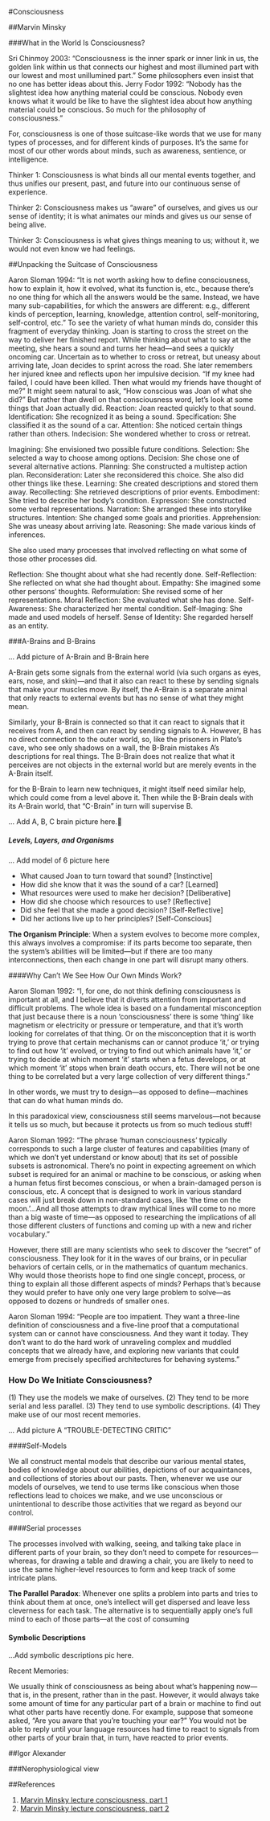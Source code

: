 #Consciousness

##Marvin Minsky

###What in the World Is Consciousness?

Sri Chinmoy 2003: “Consciousness is the inner spark or inner link in us, the golden link within us that connects our highest and most illumined part with our lowest and most unillumined part.” Some philosophers even insist that no one has better ideas about this. Jerry Fodor 1992: “Nobody has the slightest idea how anything material could be conscious. Nobody even knows what it would be like to have the slightest idea about how anything material could be conscious. So much for the philosophy of consciousness.”

For, consciousness is one of those suitcase-like words that we use for many types of processes, and for different kinds of purposes. It’s the same for most of our other words about minds, such as awareness, sentience, or intelligence.

Thinker 1: Consciousness is what binds all our mental events together, and thus unifies our present, past, and future into our continuous sense of experience. 

Thinker 2: Consciousness makes us “aware” of ourselves, and gives us our sense of identity; it is what animates our minds and gives us our sense of being alive. 

Thinker 3: Consciousness is what gives things meaning to us; without it, we would not even know we had feelings.

##Unpacking the Suitcase of Consciousness

Aaron Sloman 1994: “It is not worth asking how to define consciousness, how to explain it, how it evolved, what its function is, etc., because there’s no one thing for which all the answers would be the same. Instead, we have many sub-capabilities, for which the answers are different: e.g., different kinds of perception, learning, knowledge, attention control, self-monitoring, self-control, etc.” To see the variety of what human minds do, consider this fragment of everyday thinking. Joan is starting to cross the street on the way to deliver her finished report. While thinking about what to say at the meeting, she hears a sound and turns her head—and sees a quickly oncoming car. Uncertain as to whether to cross or retreat, but uneasy about arriving late, Joan decides to sprint across the road. She later remembers her injured knee and reflects upon her impulsive decision. “If my knee had failed, I could have been killed. Then what would my friends have thought of me?” It might seem natural to ask, “How conscious was Joan of what she did?” But rather than dwell on that consciousness word, let’s look at some things that Joan actually did. Reaction: Joan reacted quickly to that sound. Identification: She recognized it as being a sound. Specification: She classified it as the sound of a car. Attention: She noticed certain things rather than others. Indecision: She wondered whether to cross or retreat.

Imagining: She envisioned two possible future conditions. Selection: She selected a way to choose among options. Decision: She chose one of several alternative actions. Planning: She constructed a multistep action plan. Reconsideration: Later she reconsidered this choice. She also did other things like these. Learning: She created descriptions and stored them away. Recollecting: She retrieved descriptions of prior events. Embodiment: She tried to describe her body’s condition. Expression: She constructed some verbal representations. Narration: She arranged these into storylike structures. Intention: She changed some goals and priorities. Apprehension: She was uneasy about arriving late. Reasoning: She made various kinds of inferences.

She also used many processes that involved reflecting on what some of those other processes did.

Reflection: She thought about what she had recently done. Self-Reflection: She reflected on what she had thought about. Empathy: She imagined some other persons’ thoughts. Reformulation: She revised some of her representations. Moral Reflection: She evaluated what she has done. Self-Awareness: She characterized her mental condition. Self-Imaging: She made and used models of herself. Sense of Identity: She regarded herself as an entity.

###A-Brains and B-Brains

... Add picture of A-Brain and B-Brain here

A-Brain gets some signals from the external world (via such organs as eyes, ears, nose, and skin)—and that it also can react to these by sending signals that make your muscles move. By itself, the A-Brain is a separate animal that only reacts to external events but has no sense of what they might mean.

Similarly, your B-Brain is connected so that it can react to signals that it receives from A, and then can react by sending signals to A. However, B has no direct connection to the outer world, so, like the prisoners in Plato’s cave, who see only shadows on a wall, the B-Brain mistakes A’s descriptions for real things. The B-Brain does not realize that what it perceives are not objects in the external world but are merely events in the A-Brain itself.

for the B-Brain to learn new techniques, it might itself need similar help, which could come from a level above it. Then while the B-Brain deals with its A-Brain world, that “C-Brain” in turn will supervise B.

... Add A, B, C brain picture here.

##### Levels, Layers, and Organisms

... Add model of 6 picture here

* What caused Joan to turn toward that sound? [Instinctive] 
* How did she know that it was the sound of a car? [Learned]
* What resources were used to make her decision? [Deliberative] 
* How did she choose which resources to use? [Reflective] 
* Did she feel that she made a good decision? [Self-Reflective] 
* Did her actions live up to her principles? [Self-Conscious]

**The Organism Principle**: When a system evolves to become more complex, this always involves a compromise: if its parts become too separate, then the system’s abilities will be limited—but if there are too many interconnections, then each change in one part will disrupt many others.

####Why Can’t We See How Our Own Minds Work?

Aaron Sloman 1992: “I, for one, do not think defining consciousness is important at all, and I believe that it diverts attention from important and difficult problems. The whole idea is based on a fundamental misconception that just because there is a noun ‘consciousness’ there is some ‘thing’ like magnetism or electricity or pressure or temperature, and that it’s worth looking for correlates of that thing. Or on the misconception that it is worth trying to prove that certain mechanisms can or cannot produce ‘it,’ or trying to find out how ‘it’ evolved, or trying to find out which animals have ‘it,’ or trying to decide at which moment ‘it’ starts when a fetus develops, or at which moment ‘it’ stops when brain death occurs, etc. There will not be one thing to be correlated but a very large collection of very different things.”

In other words, we must try to design—as opposed to define—machines that can do what human minds do.

In this paradoxical view, consciousness still seems marvelous—not because it tells us so much, but because it protects us from so much tedious stuff!

Aaron Sloman 1992: “The phrase ‘human consciousness’ typically corresponds to such a large cluster of features and capabilities (many of which we don’t yet understand or know about) that its set of possible subsets is astronomical. There’s no point in expecting agreement on which subset is required for an animal or machine to be conscious, or asking when a human fetus first becomes conscious, or when a brain-damaged person is conscious, etc. A concept that is designed to work in various standard cases will just break down in non-standard cases, like ‘the time on the moon.’…And all those attempts to draw mythical lines will come to no more than a big waste of time—as opposed to researching the implications of all those different clusters of functions and coming up with a new and richer vocabulary.”

However, there still are many scientists who seek to discover the “secret” of consciousness. They look for it in the waves of our brains, or in peculiar behaviors of certain cells, or in the mathematics of quantum mechanics. Why would those theorists hope to find one single concept, process, or thing to explain all those different aspects of minds? Perhaps that’s because they would prefer to have only one very large problem to solve—as opposed to dozens or hundreds of smaller ones.

Aaron Sloman 1994: “People are too impatient. They want a three-line definition of consciousness and a five-line proof that a computational system can or cannot have consciousness. And they want it today. They don’t want to do the hard work of unraveling complex and muddled concepts that we already have, and exploring new variants that could emerge from precisely specified architectures for behaving systems.”

### How Do We Initiate Consciousness?

(1) They use the models we make of ourselves. (2) They tend to be more serial and less parallel. (3) They tend to use symbolic descriptions. (4) They make use of our most recent memories.

... Add picture A “TROUBLE-DETECTING CRITIC”

####Self-Models

We all construct mental models that describe our various mental states, bodies of knowledge about our abilities, depictions of our acquaintances, and collections of stories about our pasts. Then, whenever we use our models of ourselves, we tend to use terms like conscious when those reflections lead to choices we make, and we use unconscious or unintentional to describe those activities that we regard as beyond our control.

####Serial processes

The processes involved with walking, seeing, and talking take place in different parts of your brain, so they don’t need to compete for resources—whereas, for drawing a table and drawing a chair, you are likely to need to use the same higher-level resources to form and keep track of some intricate plans.

**The Parallel Paradox**: Whenever one splits a problem into parts and tries to think about them at once, one’s intellect will get dispersed and leave less cleverness for each task. The alternative is to sequentially apply one’s full mind to each of those parts—at the cost of consuming

#### Symbolic Descriptions

...Add symbolic descriptions pic here.

Recent Memories: 

We usually think of consciousness as being about what’s happening now—that is, in the present, rather than in the past. However, it would always take some amount of time for any particular part of a brain or machine to find out what other parts have recently done. For example, suppose that someone asked, “Are you aware that you’re touching your ear?” You would not be able to reply until your language resources had time to react to signals from other parts of your brain that, in turn, have reacted to prior events.

##Igor Alexander


###Nerophysiological view 

##References 

1. [Marvin Minsky lecture consciousness, part 1](http://video.mit.edu/watch/lecture-6-consciousness-1351/)
1. [Marvin Minsky lecture consciousness, part 2](http://video.mit.edu/watch/lecture-7-consciousness-cont-1487/)
